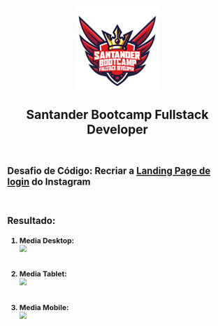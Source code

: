<div align="center">

<img src="https://github.com/bragabriel/Bootcamp-FullStackDeveloper/blob/main/logo-bootcamp.png" width="190px">

# Santander Bootcamp Fullstack Developer

</div>

<br>

## Desafio de Código: Recriar a [Landing Page de login](https://www.instagram.com/) do **Instagram** 

<br>

## Resultado:

<h3>

1. Media Desktop: <br>
<img src="https://github.com/bragabriel/BootcampSantander-FullStackDeveloper/blob/main/Projetos-Desafios/HTML-CSS/Instagram-LandingPage/resultado/media-desktop.png"></img> <br></br>

2. Media Tablet: <br>
<img src="https://github.com/bragabriel/BootcampSantander-FullStackDeveloper/blob/main/Projetos-Desafios/HTML-CSS/Instagram-LandingPage/resultado/media-tablet.png"></img> <br></br>

3. Media Mobile: <br>
<img src="https://github.com/bragabriel/BootcampSantander-FullStackDeveloper/blob/main/Projetos-Desafios/HTML-CSS/Instagram-LandingPage/resultado/media-cellphone.png"></img> <br></br>

</h3>
